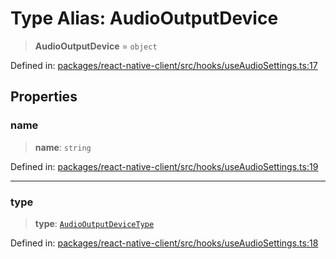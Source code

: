 # Type Alias: AudioOutputDevice

> **AudioOutputDevice** = `object`

Defined in: [packages/react-native-client/src/hooks/useAudioSettings.ts:17](https://github.com/fishjam-cloud/mobile-client-sdk/blob/b59d08631f5fbe1fa162c766a63916c14024e0d4/packages/react-native-client/src/hooks/useAudioSettings.ts#L17)

## Properties

### name

> **name**: `string`

Defined in: [packages/react-native-client/src/hooks/useAudioSettings.ts:19](https://github.com/fishjam-cloud/mobile-client-sdk/blob/b59d08631f5fbe1fa162c766a63916c14024e0d4/packages/react-native-client/src/hooks/useAudioSettings.ts#L19)

***

### type

> **type**: [`AudioOutputDeviceType`](AudioOutputDeviceType.md)

Defined in: [packages/react-native-client/src/hooks/useAudioSettings.ts:18](https://github.com/fishjam-cloud/mobile-client-sdk/blob/b59d08631f5fbe1fa162c766a63916c14024e0d4/packages/react-native-client/src/hooks/useAudioSettings.ts#L18)

